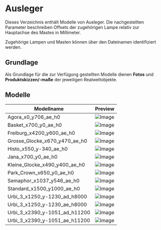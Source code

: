 # Ausleger
Dieses Verzeichnis enthält Modelle von Ausleger. Die nachgestellten Parameter beschreiben Offsets der zugehörigen Lampe relativ zur Hauptachse des Mastes in Millimeter.

Zugehörige Lampen und Masten können über den Dateinamen identifiziert werden.

## Grundlage
Als Grundlage für die zur Verfügung gestellten Modelle dienen **Fotos** und **Produktskizzen/-maße** der jeweiligen Realweltobjekte. 
## Modelle 
 | Modellname | Preview | 
 | --- | --- | 
| Agora_x0_y706_ae_h0 |![Image](../../Thumbnails/Ausleger/Agora_x0_y706_ae_h0.jpg)| 
| Basket_x700_y0_ae_h0 |![Image](../../Thumbnails/Ausleger/Basket_x700_y0_ae_h0.jpg)| 
| Freiburg_x4200_y600_ae_h0 |![Image](../../Thumbnails/Ausleger/Freiburg_x4200_y600_ae_h0.jpg)| 
| Grosse_Glocke_x670_y470_ae_h0 |![Image](../../Thumbnails/Ausleger/Grosse_Glocke_x670_y470_ae_h0.jpg)| 
| Histo_x550_y-340_ae_h0 |![Image](../../Thumbnails/Ausleger/Histo_x550_y-340_ae_h0.jpg)| 
| Jana_x700_y0_ae_h0 |![Image](../../Thumbnails/Ausleger/Jana_x700_y0_ae_h0.jpg)| 
| Kleine_Glocke_x490_y400_ae_h0 |![Image](../../Thumbnails/Ausleger/Kleine_Glocke_x490_y400_ae_h0.jpg)| 
| Park_Crown_x650_y0_ae_h0 |![Image](../../Thumbnails/Ausleger/Park_Crown_x650_y0_ae_h0.jpg)| 
| Semaphor_x1037_y546_ae_h0 |![Image](../../Thumbnails/Ausleger/Semaphor_x1037_y546_ae_h0.jpg)| 
| Standard_x1500_y1000_ae_h0 |![Image](../../Thumbnails/Ausleger/Standard_x1500_y1000_ae_h0.jpg)| 
| Urbi_3_x1250_y-1230_ad_h8000 |![Image](../../Thumbnails/Ausleger/Urbi_3_x1250_y-1230_ad_h8000.jpg)| 
| Urbi_3_x1250_y-1230_ae_h8000 |![Image](../../Thumbnails/Ausleger/Urbi_3_x1250_y-1230_ae_h8000.jpg)| 
| Urbi_3_x2390_y-1051_ad_h11200 |![Image](../../Thumbnails/Ausleger/Urbi_3_x2390_y-1051_ad_h11200.jpg)| 
| Urbi_3_x2390_y-1051_ae_h11200 |![Image](../../Thumbnails/Ausleger/Urbi_3_x2390_y-1051_ae_h11200.jpg)| 
